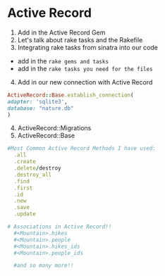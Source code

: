 # Active Record
1. Add in the Active Record Gem
2. Let's talk about rake tasks and the Rakefile
3. Integrating rake tasks from sinatra into our code
  - add in the `rake gems and tasks` 
  - add in the `rake tasks you need for the files`
4. Add in our new connection with Active Record 
  ```Ruby
  ActiveRecord::Base.establish_connection(
  adapter: 'sqlite3',
  database: "nature.db"
  )
  ```
4. ActiveRecord::Migrations
5. ActiveRecord::Base
  ```Ruby
  #Most Common Active Record Methods I have used: 
    .all
    .create
    .delete/destroy
    .destroy_all
    .find
    .first
    .id
    .new
    .save
    .update

  # Associations in Active Record!! 
    #<Mountain>.hikes
    #<Mountain>.people
    #<Mountain>.hikes_ids
    #<Mountain>.people_ids

    #and so many more!!
  ```